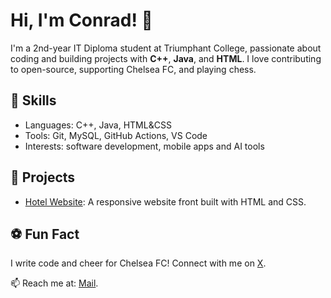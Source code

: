 # Hi, I'm Conrad! 👋

I'm a 2nd-year IT Diploma student at Triumphant College, passionate about coding and building projects with **C++**, **Java**, and **HTML**. I love contributing to open-source, supporting Chelsea FC, and playing chess.

## 🔧 Skills
- Languages: C++, Java, HTML&CSS
- Tools: Git, MySQL, GitHub Actions, VS Code
- Interests: software development, mobile apps and AI tools

## 🌟 Projects
- [Hotel Website](https://github.com/ContradNamiseb/Hotel-website): A responsive website front built with HTML and CSS.

## ⚽ Fun Fact
I write code and cheer for Chelsea FC! Connect with me on [X](https://x.com/conrad_pantwan).

📫 Reach me at: [Mail](cenamiseb@gmail.com).
